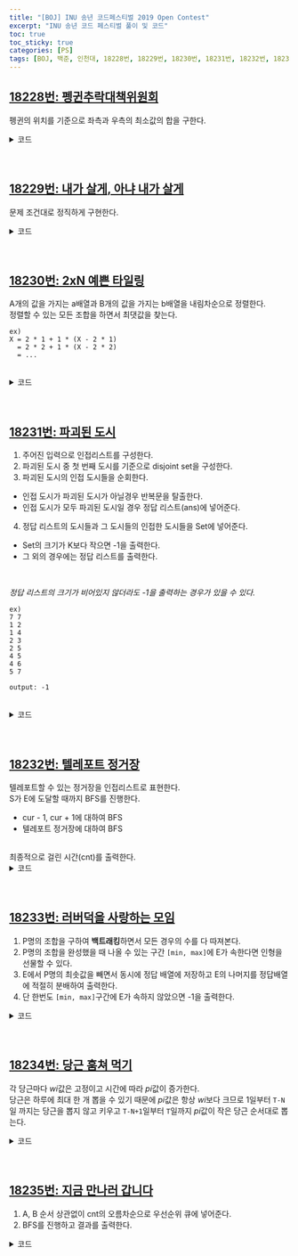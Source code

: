 ```yaml
---
title: "[BOJ] INU 송년 코드페스티벌 2019 Open Contest"
excerpt: "INU 송년 코드 페스티벌 풀이 및 코드"
toc: true
toc_sticky: true
categories: [PS]
tags: [BOJ, 백준, 인천대, 18228번, 18229번, 18230번, 18231번, 18232번, 18233번, 18234번, 18235번]
---
```


## [18228번: 펭귄추락대책위원회](https://www.acmicpc.net/problem/18228)

 펭귄의 위치를 기준으로 좌측과 우측의 최소값의 합을 구한다.
 <br>

<details>
<summary>코드</summary>
<div markdown="1">


``` java
import java.io.*;
import java.util.*;

public class Main {

    static FastIO io = new FastIO();

    public static void main(String... args) throws IOException {
        int N = io.nextInt(), A, res = 0;
        PriorityQueue<Integer> pq = new PriorityQueue<>();
        for (int i = 0; i < N; i++) {
            if ((A = io.nextInt()) == -1) {
                res += pq.poll();
                pq.clear();
                continue;
            }

            pq.add(A);
        }

        io.write(res += pq.poll());
    }
}

class FastIO { ... } // 생략
```
</div>
</details>
<br>
<br>

## [18229번: 내가 살게, 아냐 내가 살게](https://www.acmicpc.net/problem/18229)

 문제 조건대로 정직하게 구현한다.
 <br>
<details>
<summary>코드</summary>
<div markdown="1">


``` java
import java.io.*;
import java.util.*;

public class Main {

    static FastIO io = new FastIO();

    public static void main(String... args) throws IOException {
        int N = io.nextInt(), M = io.nextInt(), K = io.nextInt();
        int[][] arr = new int[N + 1][M + 1];
        int[] arr2 = new int[N + 1];
        Arrays.fill(arr2, 0);
        StringBuilder res = new StringBuilder();

        for (int i = 1; i < N + 1; i++) {
            for (int j = 1; j < M + 1; j++) {
                arr[i][j] = io.nextInt();
            }
        }

        for (int i = 1; i < M + 1; i++) {
            for (int j = 1; j < N + 1; j++) {
                arr2[j] += arr[j][i];
                if (arr2[j] >= K) {
                    res.append(j).append(' ').append(i);
                    io.write(res);
                    return;
                }
            }
        }
    }

}

class FastIO { ... } // 생략
```
</div>
</details>
<br>
<br>

## [18230번: 2xN 예쁜 타일링](https://www.acmicpc.net/problem/18230)

 A개의 값을 가지는 a배열과 B개의 값을 가지는 b배열을 내림차순으로 정렬한다.<br>
정렬할 수 있는 모든 조합을 하면서 최댓값을 찾는다.<br>

```
ex)
X = 2 * 1 + 1 * (X - 2 * 1)
  = 2 * 2 + 1 * (X - 2 * 2)
  = ...
```
<br>
<details>
<summary>코드</summary>
<div markdown="1">

``` cpp
#include <iostream>
#include <vector>
#include <algorithm>
#include <functional>
using namespace std;

int main() {
    ios_base::sync_with_stdio(false);
    cin.tie(NULL);
    int N, A, B, k, ans = -1, sum;
    cin >> N >> A >> B;
    vector<int> a(A + 1, 0), b(B + 1, 0);
    for (int i = 1; i < A + 1; i++)
    {
        cin >> a[i];
    }
    for (int i = 1; i < B + 1; i++)
    {
        cin >> b[i];
    }
    sort(a.begin() + 1, a.end(), greater<int>());
    sort(b.begin() + 1, b.end(), greater<int>());
    for (int i = 0; i < N / 2 + 1; i++)
    {
        k = N - 2 * i;
        if (k > A || i > B)
            continue;
        sum = 0;
        for (int j = 1; j < k + 1; j++)
        {
            sum += a[j];
        }
        for (int j = 1; j < i + 1; j++)
        {
            sum += b[j];
        }
        ans = max(ans, sum);
    }
    return !(cout << ans);
}
```
</div>
</details>
<br>
<br>

## [18231번: 파괴된 도시](https://www.acmicpc.net/problem/18231)
 1. 주어진 입력으로 인접리스트를 구성한다.
 2. 파괴된 도시 중 첫 번째 도시를 기준으로 disjoint set을 구성한다.
 3. 파괴된 도시의 인접 도시들을 순회한다.
   - 인접 도시가 파괴된 도시가 아닐경우 반복문을 탈출한다.
   - 인접 도시가 모두 파괴된 도시일 경우 정답 리스트(ans)에 넣어준다.
 4. 정답 리스트의 도시들과 그 도시들의 인접한 도시들을 Set에 넣어준다.
   - Set의 크기가 K보다 작으면 -1을 출력한다.
   - 그 외의 경우에는 정답 리스트를 출력한다.
<br>

*정답 리스트의 크기가 비어있지 않더라도 -1을 출력하는 경우가 있을 수 있다.*
```
ex)
7 7
1 2
1 4
2 3
2 5
4 5
4 6
5 7

output: -1
```
<br>
<details>
<summary>코드</summary>
<div markdown="1">

``` java
import java.io.*;
import java.util.*;

public class Main {

    static FastIO io = new FastIO();
    static List<List<Integer>> adj;
    static List<Integer> destroyed, ans;
    static int[] parent;
    static int N, M, U, V, K, P, dtr;

    public static void main(String... args) throws IOException {
        N = io.nextInt();
        M = io.nextInt();
        adj = new ArrayList<>(N + 1);
        for (int i = 0; i < N + 1; i++) {
            adj.add(new ArrayList<>());
        }
        parent = new int[N + 1];
        Arrays.setAll(parent, i -> i);
        destroyed = new ArrayList<>();
        ans = new ArrayList<>();
        StringBuilder res = new StringBuilder();
        for (int i = 0; i < M; i++) {
            U = io.nextInt();
            V = io.nextInt();
            adj.get(U).add(V);
            adj.get(V).add(U);
        }
        K = io.nextInt();
        dtr = io.nextInt();
        destroyed.add(dtr);
        for (int i = 0; i < K - 1; i++) {
            P = io.nextInt();
            union(dtr, P);
            destroyed.add(P);
        }

        for (int i = 1; i < N + 1; i++) {
            if (find(i) != dtr)
                continue;

            boolean flag = true;

            for (int j : adj.get(i)) {
                if (find(j) != dtr) {
                    flag = false;
                    break;
                }
            }

            if (flag)
                ans.add(i);
        }

        if (ans.isEmpty())
            res.append(-1);

        else {
            Set<Integer> hs = new HashSet<>();

            for (Integer i : ans) {
                hs.add(i);
                boolean flag = true;

                for (Integer j : adj.get(i)) {
                    if (find(j) != dtr) {
                        flag = false;
                        break;
                    }
                }

                if (flag)
                    for (Integer j : adj.get(i)) {
                        hs.add(j);
                    }
            }

            if (hs.size() < K) {
                io.write(-1);
                return;
            }
            
            res.append(ans.size()).append('\n');
            for (int i : ans) {
                res.append(i).append(' ');
            }
        }

        io.write(res);
    }

    private static int find(int x) {
        if (x == parent[x])
            return x;
        return parent[x] = find(parent[x]);
    }

    private static void union(int x, int y) {
        x = find(x);
        y = find(y);

        if (x != y)
            parent[y] = x;
    }

}

class FastIO { ... }    // 생략
```
</div>
</details>
<br>
<br>

## [18232번: 텔레포트 정거장](https://www.acmicpc.net/problem/18232)

 텔레포트할 수 있는 정거장을 인접리스트로 표현한다.<br>
S가 E에 도달할 때까지 BFS를 진행한다.
- cur - 1, cur + 1에 대하여 BFS
- 텔레포트 정거장에 대하여 BFS
<br>
최종적으로 걸린 시간(cnt)를 출력한다.

<details>
<summary>코드</summary>
<div markdown="1">

``` java
import java.io.*;
import java.util.*;

public class Main {

    static FastIO io = new FastIO();
    static List<List<Integer>> adj;
    static boolean[] visited;
    static int[] dx = {-1, 1};
    static int N, M, S, E, x, y;

    public static void main(String... args) throws IOException {
        N = io.nextInt();
        M = io.nextInt();
        S = io.nextInt();
        E = io.nextInt();
        adj = new ArrayList<>(N + 1);
        for (int i = 0; i < N + 1; i++) {
            adj.add(new ArrayList<>());
        }
        visited = new boolean[N + 1];
        for (int i = 0; i < M; i++) {
            x = io.nextInt();
            y = io.nextInt();
            adj.get(x).add(y);
            adj.get(y).add(x);
        }

        io.write(BFS());
    }

    private static int BFS() {
        Queue<Node> queue = new LinkedList<>();
        queue.add(new Node(S, 0));
        visited[S] = true;

        while (!queue.isEmpty()) {
            Node tmp = queue.poll();
            int cur = tmp.idx;
            int cnt = tmp.cnt;

            if (cur == E)
                return cnt;

            for (int i = 0; i < 2; i++) {
                int nx = cur + dx[i];

                if (nx < 1 || nx > N || visited[nx])
                    continue;

                visited[nx] = true;
                queue.add(new Node(nx, cnt + 1));
            }

            for (Integer i : adj.get(cur)) {
                if (!visited[i]) {
                    visited[i] = true;
                    queue.add(new Node(i, cnt + 1));
                }
            }
        }

        return -1;
    }

}

class Node {
    int idx, cnt;

    public Node(int idx, int cnt) {
        this.idx = idx;
        this.cnt = cnt;
    }
}

class FastIO { ... }    // 생략
```
</div>
</details>

<br>
<br>

## [18233번: 러버덕을 사랑하는 모임](https://www.acmicpc.net/problem/18233)

1. P명의 조합을 구하여 **백트래킹**하면서 모든 경우의 수를 다 따져본다. 
2. P명의 조합을 완성했을 때 나올 수 있는 구간 `[min, max]`에 E가 속한다면 인형을 선물할 수 있다.
3. E에서 P명의 최솟값을 빼면서 동시에 정답 배열에 저장하고 E의 나머지를 정답배열에 적절히 분배하여 출력한다.
4. 단 한번도 `[min, max]`구간에 E가 속하지 않았으면 -1을 출력한다.

<details>
<summary>코드</summary>
<div markdown="1">

``` java
import java.io.*;
import java.util.*;

public class Main {

    static FastIO io = new FastIO();
    static int N, P, E;
    static int[][] arr;
    static LinkedList<Integer> idxList;
    static boolean flag = false;
    static StringBuilder res = new StringBuilder();

    public static void main(String... args) throws IOException {
        N = io.nextInt();
        P = io.nextInt();
        E = io.nextInt();
        arr = new int[N + 1][2];
        idxList = new LinkedList<>();
        for (int i = 1; i < N + 1; i++) {
            arr[i][0] = io.nextInt();
            arr[i][1] = io.nextInt();
        }

        func(0, 0, 0);
        io.write(res.append(flag ? '' : -1));
    }

    private static void func(int min, int max, int idx) {
        if (flag)
            return;
        else if (idxList.size() == P) {
            int[] ans = new int[N + 1];

            if (min <= E && E <= max) {
                for (Integer i : idxList) {
                    ans[i] = arr[i][0];
                    E -= ans[i];
                }

                for (int i = 0; i < N + 1 && E > 0; i++) {
                    if (ans[i] > 0) {
                        int diff = arr[i][1] - arr[i][0];

                        if (diff >= E) {
                            ans[i] += E;
                            E = 0;
                        }
                        else {
                            ans[i] += diff;
                            E -= diff;
                        }
                    }
                }

                for (int i = 1; i < N + 1; i++) {
                    res.append(ans[i]).append(' ');
                }
                flag = true;
            }
            return;
        }
        else if (idx + 1 > N)
            return;

        // 현재 미포함
        func(min, max, idx + 1);
        // 현재 포함
        idxList.add(idx + 1);
        func(min + arr[idx + 1][0], max + arr[idx + 1][1], idx + 1);
        idxList.pollLast();
    }

}

class FastIO { ... }    // 생략
```
</div>
</details>
<br>
<br>

## [18234번: 당근 훔쳐 먹기](https://www.acmicpc.net/problem/18234)
각 당근마다 *wi*값은 고정이고 시간에 따라 *pi*값이 증가한다. <br>
당근은 하루에 최대 한 개 뽑을 수 있기 때문에 *pi*값은 항상 *wi*보다 크므로 1일부터 `T-N`일 까지는 당근을 뽑지 않고 키우고 `T-N+1`일부터 `T`일까지 *pi*값이 작은 당근 순서대로 뽑는다.

<details>
<summary>코드</summary>
<div markdown="1">

``` java
import java.io.*;
import java.util.*;

public class Main {

    static FastIO io = new FastIO();

    public static void main(String... args) throws IOException {
        long N = io.nextLong(), T = io.nextLong(), ans = 0l;
        PriorityQueue<Carrot> pq = new PriorityQueue<>();
        for (int i = 0; i < N; i++) {
            pq.add(new Carrot(io.nextLong(), io.nextLong()));
        }

        for (int i = 0; i < N; i++) {
            Carrot c = pq.poll();
            ans += (T - N + i) * c.p + c.w;
        }

        io.write(ans);
    }

}

class Carrot implements Comparable<Carrot> {
    long w, p;

    public Carrot(long w, long p) {
        this.w = w;
        this.p = p;
    }

    @Override
    public int compareTo(Carrot o) {
        if (this.p == o.p)
            return (int)(o.w - this.w);
        return (int)(this.p - o.p);
    }
}

class FastIO { ... }    // 생략
```
</div>
</details>

<br>
<br>

## [18235번: 지금 만나러 갑니다](https://www.acmicpc.net/problem/18235)
1. A, B 순서 상관없이 cnt의 오름차순으로 우선순위 큐에 넣어준다.
2. BFS를 진행하고 결과를 출력한다.

<details>
<summary>코드</summary>
<div markdown="1">

``` java
import java.io.*;
import java.util.*;

public class Main {

    static FastIO io = new FastIO();
    static int N, A, B;
    static int[] visitedA, visitedB;
    static int[] dx = {-1, 1};

    public static void main(String... args) throws IOException {
        N = io.nextInt();
        A = io.nextInt();
        B = io.nextInt();
        visitedA = new int[N + 1];
        visitedB = new int[N + 1];
        Arrays.fill(visitedA, -1);
        Arrays.fill(visitedB, -1);
        io.write(BFS());
    }

    private static int BFS() {
        PriorityQueue<Node> pq = new PriorityQueue<>();
        pq.add(new Node(A, 0, true));
        pq.add(new Node(B, 0, false));
        visitedA[A] = 0;
        visitedB[B] = 0;

        while (!pq.isEmpty()) {
            Node tmp = pq.poll();
            int cur = tmp.idx;
            int cnt = tmp.cnt;
            boolean flag = tmp.flag;

            if (visitedA[cur] == visitedB[cur] && visitedB[cur] > -1)
                return visitedB[cur];

            for (int i = 0; i < 2; i++) {
                int next = cur + dx[i] * (1 << cnt);

                if (next < 1 || next > N)
                    continue;

                if (flag)
                    visitedA[next] = cnt + 1;
                else
                    visitedB[next] = cnt + 1;
                pq.add(new Node(next, cnt + 1, flag));
            }
        }

        return -1;
    }

}

class Node implements Comparable<Node>{
    int idx, cnt;
    boolean flag;

    public Node(int idx, int cnt, boolean flag) {
        this.idx = idx;
        this.cnt = cnt;
        this.flag = flag;
    }

    @Override
    public int compareTo(Node o) {
        return this.cnt - o.cnt;
    }
}

class FastIO { ... }    // 생략
```
</div>
</details>
